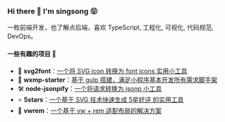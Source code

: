 ### Hi there 👋 I'm singsong 😝

一枚前端开发，也了解点后端，喜欢 TypeScript, 工程化, 可视化, 代码规范, DevOps。

#### 一些有趣的项目 🎨

- 🌄 **svg2font**：[一个将 SVG icon 转换为 font icons 实用小工具](https://github.com/zhansingsong/svg2font)
- 🧰 **wxmp-starter**：[基于 gulp 搭建，满足小程序基本开发所有需求脚手架](https://github.com/zhansingsong/wxmp-starter)
- 🛠 **node-jsonpify**：[一个将请求转换为 jsonp 小工具](https://github.com/zhansingsong/node-jsonpify)
- ⭐️ **5stars**：[一个基于 SVG 技术快速生成 5星好评 的实用工具](https://github.com/zhansingsong/5stars)
- 📱 **vwrem**：[一个基于 vw + rem 适配布局的解决方案](https://github.com/zhansingsong/vwrem)

<!-- - 🧩 **orientationchange-fix**：[一个基于CSS3@media特性实现对原生orientationchange修复的实用库](https://github.com/zhansingsong/orientationchange-fix)-->

<!--
**zhansingsong/zhansingsong** is a ✨ _special_ ✨ repository because its `README.md` (this file) appears on your GitHub profile.

Here are some ideas to get you started:

- 🔭 I’m currently working on ...
- 🌱 I’m currently learning ...
- 👯 I’m looking to collaborate on ...
- 🤔 I’m looking for help with ...
- 💬 Ask me about ...
- 📫 How to reach me: ...
- 😄 Pronouns: ...
- ⚡ Fun fact: ...
-->
